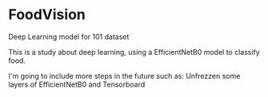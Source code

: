 # FoodVision

Deep Learning model for 101 dataset

This is a study about deep learning, using a EfficientNetB0 model to classify food. 

I'm going to include more steps in the future such as: Unfrezzen some layers of EfficientNetB0 and Tensorboard
